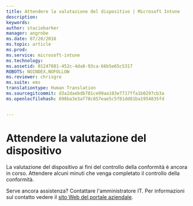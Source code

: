 ```yaml
---
title: Attendere la valutazione del dispositivo | Microsoft Intune
description: 
keywords: 
author: staciebarker
manager: angrobe
ms.date: 07/20/2016
ms.topic: article
ms.prod: 
ms.service: microsoft-intune
ms.technology: 
ms.assetid: 01247881-452c-4da8-93ca-66b5e65c5317
ROBOTS: NOINDEX,NOFOLLOW
ms.reviewer: chrisgre
ms.suite: ems
translationtype: Human Translation
ms.sourcegitcommit: d3a2daebdb781ce99aa103e7717ffa1b0297cb3a
ms.openlocfilehash: 698ba3e3af78c857eae5c5f81dd81ba1954835fd


---
```


# Attendere la valutazione del dispositivo
La valutazione del dispositivo ai fini del controllo della conformità è ancora in corso. Attendere alcuni minuti che venga completato il controllo della conformità.

Serve ancora assistenza? Contattare l'amministratore IT. Per informazioni sul contatto vedere il [sito Web del portale aziendale](http://portal.manage.microsoft.com).



<!--HONumber=Aug16_HO4-->



